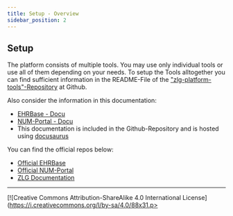 ```yaml
---
title: Setup - Overview
sidebar_position: 2
---
```


## Setup
The platform consists of multiple tools. You may use only individual tools or use all of them depending on your needs.
To setup the Tools alltogether you can find sufficient information in the README-File of the ["zlg-platform-tools"-Repository](https://github.com/zlgesundheit/zlg_platform_tools) at Github. 

Also consider the information in this documentation:
- [EHRBase - Docu](../openehr_repository/ehrbase.md)
- [NUM-Portal - Docu](../num_portal/num_portal.md)
- This documentation is included in the Github-Repository and is hosted using [docusaurus](https://docusaurus.io)

You can find the official repos below:
- [Official EHRBase](https://github.com/ehrbase/ehrbase)
- [Official NUM-Portal](https://github.com/NUM-Forschungsdatenplattform)
- [ZLG Documentation](https://gitlab.gwdg.de/medinf/ivf/zukunftslabor-gesundheit/zlg-platform/-/tree/master/zlg_docs)

---
[![Creative Commons Attribution-ShareAlike 4.0 International License](https://i.creativecommons.org/l/by-sa/4.0/88x31.p>


